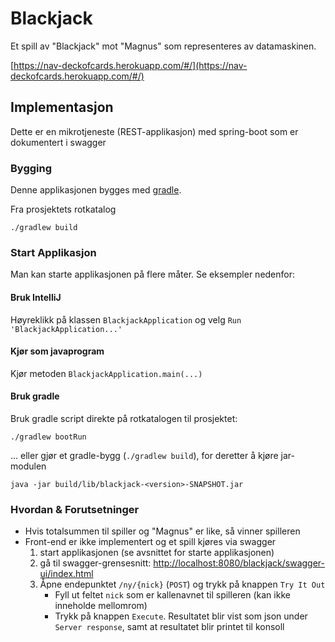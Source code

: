 # Blackjack
Et spill av "Blackjack" mot "Magnus" som representeres av datamaskinen.

[https://nav-deckofcards.herokuapp.com/#/](https://nav-deckofcards.herokuapp.com/#/)

## Implementasjon
Dette er en mikrotjeneste (REST-applikasjon) med spring-boot som er dokumentert i swagger

### Bygging
Denne applikasjonen bygges med [gradle](https://gradle.org).

Fra prosjektets rotkatalog
```
./gradlew build
```

### Start Applikasjon
Man kan starte applikasjonen på flere måter. Se eksempler nedenfor:

#### Bruk IntelliJ
Høyreklikk på klassen `BlackjackApplication` og velg `Run 'BlackjackApplication...'` 

#### Kjør som javaprogram
Kjør metoden `BlackjackApplication.main(...)`

#### Bruk gradle
Bruk gradle script direkte på rotkatalogen til prosjektet:
```
./gradlew bootRun
```
... eller gjør et gradle-bygg (`./gradlew build`), for deretter å kjøre jar-modulen
```
java -jar build/lib/blackjack-<version>-SNAPSHOT.jar
```

### Hvordan & Forutsetninger

* Hvis totalsummen til spiller og "Magnus" er like, så vinner spilleren
* Front-end er ikke implementert og et spill kjøres via swagger
    1) start applikasjonen (se avsnittet for starte applikasjonen)
    2) gå til swagger-grensesnitt:  [http://localhost:8080/blackjack/swagger-ui/index.html](http://localhost:8080/blackjack/swagger-ui/index.html)
    3) Åpne endepunktet `/ny/{nick}` (`POST`) og trykk på knappen `Try It Out`
       * Fyll ut feltet `nick` som er kallenavnet til spilleren (kan ikke inneholde mellomrom)
       * Trykk på knappen `Execute`. Resultatet blir vist som json under `Server response`, samt at resultatet blir printet til konsoll
